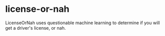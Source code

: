 # license-or-nah
LicenseOrNah uses questionable machine learning to determine if you will get a driver's license, or nah.
